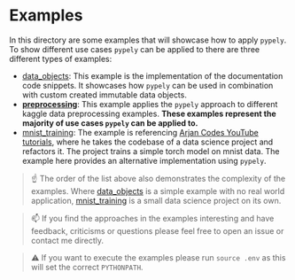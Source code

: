 # Examples
In this directory are some examples that will showcase how to apply `pypely`. To show different use cases `pypely` can be applied to there are three different types of examples:

* [data_objects](./data_objects/): This example is the implementation of the documentation code snippets. It showcases how `pypely` can be used in combination with custom created immutable data objects.
* **[preprocessing](.preprocessing/)**: This example applies the `pypely` approach to different kaggle data preprocessing examples. **These examples represent the majority of use cases `pypely` can be applied to.**
* [mnist_training](./mnist_training/): The example is referencing [Arjan Codes YouTube tutorials](https://youtu.be/ka70COItN40), where he takes the codebase of a data science project and refactors it. The project trains a simple torch model on mnist data. The example here provides an alternative implementation using `pypely`. 

> :point_up: The order of the list above also demonstrates the complexity of the examples. Where [data_objects](./data_objects/) is a simple example with no real world application, [mnist_training](./mnist_training/) is a small data science project on its own. 

> :mailbox: If you find the approaches in the examples interesting and have feedback, criticisms or questions please feel free to open an issue or contact me directly. 

> :warning: If you want to execute the examples please run `source .env` as this will set the correct `PYTHONPATH`.

